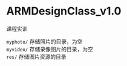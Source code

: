 # ARMDesignClass_v1.0
课程实训

`myphoto/` 存储照片的目录，为空 <br>
`myvideo/` 存储录像图片的目录，为空 <br>
`res/` 存储图片资源的目录<br>
